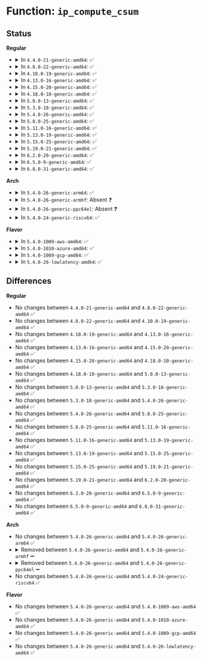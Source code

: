# Function: <code>ip_compute_csum</code>

## Status
<b>Regular</b>
<ul>
<li>
<details>
<summary>In <code>4.4.0-21-generic-amd64</code>: ✅</summary>

```c
__sum16 ip_compute_csum(const void * buff, int len)
```

```json
{
  "name": "ip_compute_csum",
  "collision_type": "Unique Global",
  "inline_type": "No",
  "funcs": [
    {
      "addr": 18446744071582999440,
      "name": "ip_compute_csum",
      "external": true,
      "loc": "arch/x86/lib/csum-partial_64.c:143",
      "file": "arch/x86/lib/csum-partial_64.c",
      "inline": "seen, unknown",
      "caller_inline": [],
      "caller_func": [
        "block/t10-pi.c:t10_pi_ip_fn",
        "net/ipv4/igmp.c:igmpv3_sendpack",
        "net/ipv4/igmp.c:igmp_send_report",
        "net/ipv4/ipmr.c:pim_rcv"
      ]
    }
  ],
  "symbols": [
    {
      "addr": 18446744071582999440,
      "name": "ip_compute_csum",
      "section": ".text",
      "bind": "STB_GLOBAL",
      "size": 43
    }
  ]
}
```
</details>
</li>
<li>
<details>
<summary>In <code>4.8.0-22-generic-amd64</code>: ✅</summary>

```c
__sum16 ip_compute_csum(const void * buff, int len)
```

```json
{
  "name": "ip_compute_csum",
  "collision_type": "Unique Global",
  "inline_type": "No",
  "funcs": [
    {
      "addr": 18446744071583289184,
      "name": "ip_compute_csum",
      "external": true,
      "loc": "arch/x86/lib/csum-partial_64.c:143",
      "file": "arch/x86/lib/csum-partial_64.c",
      "inline": "seen, unknown",
      "caller_inline": [],
      "caller_func": [
        "block/t10-pi.c:t10_pi_ip_fn",
        "net/ipv4/igmp.c:igmp_send_report",
        "net/ipv4/igmp.c:igmpv3_sendpack",
        "net/ipv4/ipmr.c:pim_rcv"
      ]
    }
  ],
  "symbols": [
    {
      "addr": 18446744071583289184,
      "name": "ip_compute_csum",
      "section": ".text",
      "bind": "STB_GLOBAL",
      "size": 43
    }
  ]
}
```
</details>
</li>
<li>
<details>
<summary>In <code>4.10.0-19-generic-amd64</code>: ✅</summary>

```c
__sum16 ip_compute_csum(const void * buff, int len)
```

```json
{
  "name": "ip_compute_csum",
  "collision_type": "Unique Global",
  "inline_type": "No",
  "funcs": [
    {
      "addr": 18446744071583407872,
      "name": "ip_compute_csum",
      "external": true,
      "loc": "arch/x86/lib/csum-partial_64.c:144",
      "file": "arch/x86/lib/csum-partial_64.c",
      "inline": "seen, unknown",
      "caller_inline": [],
      "caller_func": [
        "block/t10-pi.c:t10_pi_ip_fn",
        "net/ipv4/igmp.c:igmp_send_report",
        "net/ipv4/igmp.c:igmpv3_sendpack",
        "net/ipv4/ipmr.c:pim_rcv"
      ]
    }
  ],
  "symbols": [
    {
      "addr": 18446744071583407872,
      "name": "ip_compute_csum",
      "section": ".text",
      "bind": "STB_GLOBAL",
      "size": 43
    }
  ]
}
```
</details>
</li>
<li>
<details>
<summary>In <code>4.13.0-16-generic-amd64</code>: ✅</summary>

```c
__sum16 ip_compute_csum(const void * buff, int len)
```

```json
{
  "name": "ip_compute_csum",
  "collision_type": "Unique Global",
  "inline_type": "No",
  "funcs": [
    {
      "addr": 18446744071588264528,
      "name": "ip_compute_csum",
      "external": true,
      "loc": "arch/x86/lib/csum-partial_64.c:144",
      "file": "arch/x86/lib/csum-partial_64.c",
      "inline": "seen, unknown",
      "caller_inline": [],
      "caller_func": [
        "block/t10-pi.c:t10_pi_ip_fn",
        "net/ipv4/igmp.c:igmp_send_report",
        "net/ipv4/igmp.c:igmpv3_sendpack",
        "net/ipv4/ipmr.c:pim_rcv"
      ]
    }
  ],
  "symbols": [
    {
      "addr": 18446744071588264528,
      "name": "ip_compute_csum",
      "section": ".text",
      "bind": "STB_GLOBAL",
      "size": 43
    }
  ]
}
```
</details>
</li>
<li>
<details>
<summary>In <code>4.15.0-20-generic-amd64</code>: ✅</summary>

```c
__sum16 ip_compute_csum(const void * buff, int len)
```

```json
{
  "name": "ip_compute_csum",
  "collision_type": "Unique Global",
  "inline_type": "No",
  "funcs": [
    {
      "addr": 18446744071588817056,
      "name": "ip_compute_csum",
      "external": true,
      "loc": "arch/x86/lib/csum-partial_64.c:145",
      "file": "arch/x86/lib/csum-partial_64.c",
      "inline": "seen, unknown",
      "caller_inline": [],
      "caller_func": [
        "block/t10-pi.c:t10_pi_ip_fn",
        "net/ipv4/igmp.c:igmp_send_report",
        "net/ipv4/igmp.c:igmpv3_sendpack",
        "net/ipv4/ipmr.c:pim_rcv"
      ]
    }
  ],
  "symbols": [
    {
      "addr": 18446744071588817056,
      "name": "ip_compute_csum",
      "section": ".text",
      "bind": "STB_GLOBAL",
      "size": 43
    }
  ]
}
```
</details>
</li>
<li>
<details>
<summary>In <code>4.18.0-10-generic-amd64</code>: ✅</summary>

```c
__sum16 ip_compute_csum(const void * buff, int len)
```

```json
{
  "name": "ip_compute_csum",
  "collision_type": "Unique Global",
  "inline_type": "No",
  "funcs": [
    {
      "addr": 18446744071589195216,
      "name": "ip_compute_csum",
      "external": true,
      "loc": "arch/x86/lib/csum-partial_64.c:145",
      "file": "arch/x86/lib/csum-partial_64.c",
      "inline": "seen, unknown",
      "caller_inline": [],
      "caller_func": [
        "block/t10-pi.c:t10_pi_ip_fn",
        "net/ipv4/igmp.c:igmp_send_report",
        "net/ipv4/igmp.c:igmpv3_sendpack",
        "net/ipv4/ipmr.c:pim_rcv"
      ]
    }
  ],
  "symbols": [
    {
      "addr": 18446744071589195216,
      "name": "ip_compute_csum",
      "section": ".text",
      "bind": "STB_GLOBAL",
      "size": 43
    }
  ]
}
```
</details>
</li>
<li>
<details>
<summary>In <code>5.0.0-13-generic-amd64</code>: ✅</summary>

```c
__sum16 ip_compute_csum(const void * buff, int len)
```

```json
{
  "name": "ip_compute_csum",
  "collision_type": "Unique Global",
  "inline_type": "No",
  "funcs": [
    {
      "addr": 18446744071589436672,
      "name": "ip_compute_csum",
      "external": true,
      "loc": "arch/x86/lib/csum-partial_64.c:145",
      "file": "arch/x86/lib/csum-partial_64.c",
      "inline": "seen, unknown",
      "caller_inline": [],
      "caller_func": [
        "block/t10-pi.c:t10_pi_ip_fn",
        "net/ipv4/igmp.c:igmp_send_report",
        "net/ipv4/igmp.c:igmpv3_sendpack",
        "net/ipv4/ipmr.c:pim_rcv"
      ]
    }
  ],
  "symbols": [
    {
      "addr": 18446744071589436672,
      "name": "ip_compute_csum",
      "section": ".text",
      "bind": "STB_GLOBAL",
      "size": 43
    }
  ]
}
```
</details>
</li>
<li>
<details>
<summary>In <code>5.3.0-18-generic-amd64</code>: ✅</summary>

```c
__sum16 ip_compute_csum(const void * buff, int len)
```

```json
{
  "name": "ip_compute_csum",
  "collision_type": "Unique Global",
  "inline_type": "No",
  "funcs": [
    {
      "addr": 18446744071589894688,
      "name": "ip_compute_csum",
      "external": true,
      "loc": "arch/x86/lib/csum-partial_64.c:145",
      "file": "arch/x86/lib/csum-partial_64.c",
      "inline": "seen, unknown",
      "caller_inline": [],
      "caller_func": [
        "block/t10-pi.c:t10_pi_ip_fn",
        "net/ipv4/igmp.c:igmp_send_report",
        "net/ipv4/igmp.c:igmpv3_sendpack",
        "net/ipv4/ipmr.c:pim_rcv"
      ]
    }
  ],
  "symbols": [
    {
      "addr": 18446744071589894688,
      "name": "ip_compute_csum",
      "section": ".text",
      "bind": "STB_GLOBAL",
      "size": 43
    }
  ]
}
```
</details>
</li>
<li>
<details>
<summary>In <code>5.4.0-26-generic-amd64</code>: ✅</summary>

```c
__sum16 ip_compute_csum(const void * buff, int len)
```

```json
{
  "name": "ip_compute_csum",
  "collision_type": "Unique Global",
  "inline_type": "No",
  "funcs": [
    {
      "addr": 18446744071590120640,
      "name": "ip_compute_csum",
      "external": true,
      "loc": "arch/x86/lib/csum-partial_64.c:145",
      "file": "arch/x86/lib/csum-partial_64.c",
      "inline": "seen, unknown",
      "caller_inline": [],
      "caller_func": [
        "block/t10-pi.c:t10_pi_ip_fn",
        "net/ipv4/igmp.c:igmp_send_report",
        "net/ipv4/igmp.c:igmpv3_sendpack",
        "net/ipv4/ipmr.c:pim_rcv"
      ]
    }
  ],
  "symbols": [
    {
      "addr": 18446744071590120640,
      "name": "ip_compute_csum",
      "section": ".text",
      "bind": "STB_GLOBAL",
      "size": 43
    }
  ]
}
```
</details>
</li>
<li>
<details>
<summary>In <code>5.8.0-25-generic-amd64</code>: ✅</summary>

```c
__sum16 ip_compute_csum(const void * buff, int len)
```

```json
{
  "name": "ip_compute_csum",
  "collision_type": "Unique Global",
  "inline_type": "No",
  "funcs": [
    {
      "addr": 18446744071585124624,
      "name": "ip_compute_csum",
      "external": true,
      "loc": "arch/x86/lib/csum-partial_64.c:145",
      "file": "arch/x86/lib/csum-partial_64.c",
      "inline": "seen, unknown",
      "caller_inline": [],
      "caller_func": [
        "block/t10-pi.c:t10_pi_type3_generate_ip",
        "block/t10-pi.c:t10_pi_type1_generate_ip",
        "net/ipv4/ipmr.c:pim_rcv"
      ]
    }
  ],
  "symbols": [
    {
      "addr": 18446744071585124624,
      "name": "ip_compute_csum",
      "section": ".text",
      "bind": "STB_GLOBAL",
      "size": 43
    }
  ]
}
```
</details>
</li>
<li>
<details>
<summary>In <code>5.11.0-16-generic-amd64</code>: ✅</summary>

```c
__sum16 ip_compute_csum(const void * buff, int len)
```

```json
{
  "name": "ip_compute_csum",
  "collision_type": "Unique Global",
  "inline_type": "No",
  "funcs": [
    {
      "addr": 18446744071585275664,
      "name": "ip_compute_csum",
      "external": true,
      "loc": "arch/x86/lib/csum-partial_64.c:145",
      "file": "arch/x86/lib/csum-partial_64.c",
      "inline": "seen, unknown",
      "caller_inline": [],
      "caller_func": [
        "block/t10-pi.c:t10_pi_type3_generate_ip",
        "block/t10-pi.c:t10_pi_type1_generate_ip",
        "net/ipv4/ip_tunnel_core.c:iptunnel_pmtud_build_icmp",
        "net/ipv4/ipmr.c:pim_rcv"
      ]
    }
  ],
  "symbols": [
    {
      "addr": 18446744071585275664,
      "name": "ip_compute_csum",
      "section": ".text",
      "bind": "STB_GLOBAL",
      "size": 43
    }
  ]
}
```
</details>
</li>
<li>
<details>
<summary>In <code>5.13.0-19-generic-amd64</code>: ✅</summary>

```c
__sum16 ip_compute_csum(const void * buff, int len)
```

```json
{
  "name": "ip_compute_csum",
  "collision_type": "Unique Global",
  "inline_type": "No",
  "funcs": [
    {
      "addr": 18446744071585159200,
      "name": "ip_compute_csum",
      "external": true,
      "loc": "arch/x86/lib/csum-partial_64.c:145",
      "file": "arch/x86/lib/csum-partial_64.c",
      "inline": "seen, unknown",
      "caller_inline": [],
      "caller_func": [
        "block/t10-pi.c:t10_pi_type3_generate_ip",
        "block/t10-pi.c:t10_pi_type1_generate_ip",
        "net/ipv4/ip_tunnel_core.c:iptunnel_pmtud_build_icmp",
        "net/ipv4/ipmr.c:pim_rcv"
      ]
    }
  ],
  "symbols": [
    {
      "addr": 18446744071585159200,
      "name": "ip_compute_csum",
      "section": ".text",
      "bind": "STB_GLOBAL",
      "size": 43
    }
  ]
}
```
</details>
</li>
<li>
<details>
<summary>In <code>5.15.0-25-generic-amd64</code>: ✅</summary>

```c
__sum16 ip_compute_csum(const void * buff, int len)
```

```json
{
  "name": "ip_compute_csum",
  "collision_type": "Unique Global",
  "inline_type": "No",
  "funcs": [
    {
      "addr": 18446744071585612048,
      "name": "ip_compute_csum",
      "external": true,
      "loc": "arch/x86/lib/csum-partial_64.c:145",
      "file": "arch/x86/lib/csum-partial_64.c",
      "inline": "seen, unknown",
      "caller_inline": [],
      "caller_func": [
        "block/t10-pi.c:t10_pi_type3_verify_ip",
        "block/t10-pi.c:t10_pi_type3_generate_ip",
        "block/t10-pi.c:t10_pi_type1_generate_ip",
        "net/ipv4/ip_tunnel_core.c:iptunnel_pmtud_build_icmp",
        "net/ipv4/ipmr.c:pim_rcv"
      ]
    }
  ],
  "symbols": [
    {
      "addr": 18446744071585612048,
      "name": "ip_compute_csum",
      "section": ".text",
      "bind": "STB_GLOBAL",
      "size": 43
    }
  ]
}
```
</details>
</li>
<li>
<details>
<summary>In <code>5.19.0-21-generic-amd64</code>: ✅</summary>

```c
__sum16 ip_compute_csum(const void * buff, int len)
```

```json
{
  "name": "ip_compute_csum",
  "collision_type": "Unique Global",
  "inline_type": "No",
  "funcs": [
    {
      "addr": 18446744071586768816,
      "name": "ip_compute_csum",
      "external": true,
      "loc": "arch/x86/lib/csum-partial_64.c:119",
      "file": "arch/x86/lib/csum-partial_64.c",
      "inline": "seen, unknown",
      "caller_inline": [],
      "caller_func": [
        "block/t10-pi.c:t10_pi_type3_verify_ip",
        "block/t10-pi.c:t10_pi_type3_generate_ip",
        "block/t10-pi.c:t10_pi_type1_generate_ip",
        "net/ipv4/ip_tunnel_core.c:iptunnel_pmtud_build_icmp",
        "net/ipv4/ipmr.c:pim_rcv"
      ]
    }
  ],
  "symbols": [
    {
      "addr": 18446744071586768816,
      "name": "ip_compute_csum",
      "section": ".text",
      "bind": "STB_GLOBAL",
      "size": 48
    }
  ]
}
```
</details>
</li>
<li>
<details>
<summary>In <code>6.2.0-20-generic-amd64</code>: ✅</summary>

```c
__sum16 ip_compute_csum(const void * buff, int len)
```

```json
{
  "name": "ip_compute_csum",
  "collision_type": "Unique Global",
  "inline_type": "No",
  "funcs": [
    {
      "addr": 18446744071595933856,
      "name": "ip_compute_csum",
      "external": true,
      "loc": "arch/x86/lib/csum-partial_64.c:119",
      "file": "arch/x86/lib/csum-partial_64.c",
      "inline": "seen, unknown",
      "caller_inline": [],
      "caller_func": [
        "block/t10-pi.c:t10_pi_type3_verify_ip",
        "block/t10-pi.c:t10_pi_type3_verify_ip",
        "block/t10-pi.c:t10_pi_type3_generate_ip",
        "block/t10-pi.c:t10_pi_type1_generate_ip",
        "net/ipv4/ip_tunnel_core.c:iptunnel_pmtud_build_icmp",
        "net/ipv4/ipmr.c:pim_rcv"
      ]
    }
  ],
  "symbols": [
    {
      "addr": 18446744071595933856,
      "name": "ip_compute_csum",
      "section": ".text",
      "bind": "STB_GLOBAL",
      "size": 48
    }
  ]
}
```
</details>
</li>
<li>
<details>
<summary>In <code>6.5.0-9-generic-amd64</code>: ✅</summary>

```c
__sum16 ip_compute_csum(const void * buff, int len)
```

```json
{
  "name": "ip_compute_csum",
  "collision_type": "Unique Global",
  "inline_type": "No",
  "funcs": [
    {
      "addr": 18446744071596452240,
      "name": "ip_compute_csum",
      "external": true,
      "loc": "arch/x86/lib/csum-partial_64.c:154",
      "file": "arch/x86/lib/csum-partial_64.c",
      "inline": "seen, unknown",
      "caller_inline": [],
      "caller_func": [
        "block/t10-pi.c:t10_pi_type3_verify_ip",
        "block/t10-pi.c:t10_pi_type3_verify_ip",
        "block/t10-pi.c:t10_pi_type3_generate_ip",
        "block/t10-pi.c:t10_pi_type1_generate_ip",
        "net/ipv4/ipmr.c:pim_rcv"
      ]
    }
  ],
  "symbols": [
    {
      "addr": 18446744071596452240,
      "name": "ip_compute_csum",
      "section": ".text",
      "bind": "STB_GLOBAL",
      "size": 48
    }
  ]
}
```
</details>
</li>
<li>
<details>
<summary>In <code>6.8.0-31-generic-amd64</code>: ✅</summary>

```c
__sum16 ip_compute_csum(const void * buff, int len)
```

```json
{
  "name": "ip_compute_csum",
  "collision_type": "Unique Global",
  "inline_type": "No",
  "funcs": [
    {
      "addr": 18446744071597347280,
      "name": "ip_compute_csum",
      "external": true,
      "loc": "arch/x86/lib/csum-partial_64.c:119",
      "file": "arch/x86/lib/csum-partial_64.c",
      "inline": "seen, unknown",
      "caller_inline": [],
      "caller_func": [
        "block/t10-pi.c:t10_pi_type3_verify_ip",
        "block/t10-pi.c:t10_pi_type3_verify_ip",
        "block/t10-pi.c:t10_pi_type3_generate_ip",
        "block/t10-pi.c:t10_pi_type1_generate_ip",
        "net/ipv4/ipmr.c:pim_rcv"
      ]
    }
  ],
  "symbols": [
    {
      "addr": 18446744071597347280,
      "name": "ip_compute_csum",
      "section": ".text",
      "bind": "STB_GLOBAL",
      "size": 48
    }
  ]
}
```
</details>
</li>
</ul>
<b>Arch</b>
<ul>
<li>
<details>
<summary>In <code>5.4.0-26-generic-arm64</code>: ✅</summary>

```c
__sum16 ip_compute_csum(const void * buff, int len)
```

```json
{
  "name": "ip_compute_csum",
  "collision_type": "Unique Global",
  "inline_type": "No",
  "funcs": [
    {
      "addr": 18446603336496325256,
      "name": "ip_compute_csum",
      "external": true,
      "loc": "lib/checksum.c:142",
      "file": "lib/checksum.c",
      "inline": "seen, unknown",
      "caller_inline": [],
      "caller_func": [
        "block/t10-pi.c:t10_pi_ip_fn",
        "net/ipv4/igmp.c:igmp_send_report",
        "net/ipv4/igmp.c:igmpv3_sendpack",
        "net/ipv4/ipmr.c:pim_rcv"
      ]
    }
  ],
  "symbols": [
    {
      "addr": 18446603336496325256,
      "name": "ip_compute_csum",
      "section": ".text",
      "bind": "STB_GLOBAL",
      "size": 24
    }
  ]
}
```
</details>
</li>
<li>
<details>
<summary>In <code>5.4.0-26-generic-armhf</code>: Absent ❓</summary>

```json
{
  "name": "ip_compute_csum",
  "collision_type": "Static Duplication",
  "inline_type": "Full",
  "funcs": [
    {
      "addr": 3229377780,
      "name": "ip_compute_csum",
      "external": false,
      "loc": "arch/arm/include/asm/checksum.h:137",
      "file": "block/t10-pi.c",
      "inline": "declared, inlined",
      "caller_inline": [
        "block/t10-pi.c:t10_pi_ip_fn"
      ],
      "caller_func": []
    },
    {
      "addr": 3235625244,
      "name": "ip_compute_csum",
      "external": false,
      "loc": "arch/arm/include/asm/checksum.h:137",
      "file": "net/ipv4/igmp.c",
      "inline": "declared, inlined",
      "caller_inline": [
        "net/ipv4/igmp.c:igmp_send_report",
        "net/ipv4/igmp.c:igmpv3_sendpack"
      ],
      "caller_func": []
    },
    {
      "addr": 3235737708,
      "name": "ip_compute_csum",
      "external": false,
      "loc": "arch/arm/include/asm/checksum.h:137",
      "file": "net/ipv4/ipmr.c",
      "inline": "declared, inlined",
      "caller_inline": [
        "net/ipv4/ipmr.c:pim_rcv"
      ],
      "caller_func": []
    }
  ],
  "symbols": []
}
```
</details>
</li>
<li>
<details>
<summary>In <code>5.4.0-26-generic-ppc64el</code>: Absent ❓</summary>

```json
{
  "name": "ip_compute_csum",
  "collision_type": "Static Duplication",
  "inline_type": "Full",
  "funcs": [
    {
      "addr": 13835058055290282924,
      "name": "ip_compute_csum",
      "external": false,
      "loc": "arch/powerpc/include/asm/checksum.h:204",
      "file": "block/t10-pi.c",
      "inline": "declared, inlined",
      "caller_inline": [
        "block/t10-pi.c:t10_pi_ip_fn"
      ],
      "caller_func": []
    },
    {
      "addr": 13835058055296605820,
      "name": "ip_compute_csum",
      "external": false,
      "loc": "arch/powerpc/include/asm/checksum.h:204",
      "file": "net/ipv4/igmp.c",
      "inline": "declared, inlined",
      "caller_inline": [
        "net/ipv4/igmp.c:igmp_send_report",
        "net/ipv4/igmp.c:igmpv3_sendpack"
      ],
      "caller_func": []
    },
    {
      "addr": 13835058055296743052,
      "name": "ip_compute_csum",
      "external": false,
      "loc": "arch/powerpc/include/asm/checksum.h:204",
      "file": "net/ipv4/ipmr.c",
      "inline": "declared, inlined",
      "caller_inline": [
        "net/ipv4/ipmr.c:pim_rcv"
      ],
      "caller_func": []
    }
  ],
  "symbols": []
}
```
</details>
</li>
<li>
<details>
<summary>In <code>5.4.0-24-generic-riscv64</code>: ✅</summary>

```c
__sum16 ip_compute_csum(const void * buff, int len)
```

```json
{
  "name": "ip_compute_csum",
  "collision_type": "Unique Global",
  "inline_type": "No",
  "funcs": [
    {
      "addr": 18446743936275377032,
      "name": "ip_compute_csum",
      "external": true,
      "loc": "lib/checksum.c:142",
      "file": "lib/checksum.c",
      "inline": "seen, unknown",
      "caller_inline": [],
      "caller_func": [
        "block/t10-pi.c:t10_pi_ip_fn",
        "net/ipv4/igmp.c:igmp_send_report",
        "net/ipv4/igmp.c:igmpv3_sendpack",
        "net/ipv4/ipmr.c:pim_rcv"
      ]
    }
  ],
  "symbols": [
    {
      "addr": 18446743936275377032,
      "name": "ip_compute_csum",
      "section": ".text",
      "bind": "STB_GLOBAL",
      "size": 32
    }
  ]
}
```
</details>
</li>
</ul>
<b>Flavor</b>
<ul>
<li>
<details>
<summary>In <code>5.4.0-1009-aws-amd64</code>: ✅</summary>

```c
__sum16 ip_compute_csum(const void * buff, int len)
```

```json
{
  "name": "ip_compute_csum",
  "collision_type": "Unique Global",
  "inline_type": "No",
  "funcs": [
    {
      "addr": 18446744071589722896,
      "name": "ip_compute_csum",
      "external": true,
      "loc": "arch/x86/lib/csum-partial_64.c:145",
      "file": "arch/x86/lib/csum-partial_64.c",
      "inline": "seen, unknown",
      "caller_inline": [],
      "caller_func": [
        "block/t10-pi.c:t10_pi_ip_fn",
        "net/ipv4/igmp.c:igmp_send_report",
        "net/ipv4/igmp.c:igmpv3_sendpack",
        "net/ipv4/ipmr.c:pim_rcv"
      ]
    }
  ],
  "symbols": [
    {
      "addr": 18446744071589722896,
      "name": "ip_compute_csum",
      "section": ".text",
      "bind": "STB_GLOBAL",
      "size": 43
    }
  ]
}
```
</details>
</li>
<li>
<details>
<summary>In <code>5.4.0-1010-azure-amd64</code>: ✅</summary>

```c
__sum16 ip_compute_csum(const void * buff, int len)
```

```json
{
  "name": "ip_compute_csum",
  "collision_type": "Unique Global",
  "inline_type": "No",
  "funcs": [
    {
      "addr": 18446744071589448672,
      "name": "ip_compute_csum",
      "external": true,
      "loc": "arch/x86/lib/csum-partial_64.c:145",
      "file": "arch/x86/lib/csum-partial_64.c",
      "inline": "seen, unknown",
      "caller_inline": [],
      "caller_func": [
        "block/t10-pi.c:t10_pi_ip_fn",
        "net/ipv4/igmp.c:igmp_send_report",
        "net/ipv4/igmp.c:igmpv3_sendpack",
        "net/ipv4/ipmr.c:pim_rcv"
      ]
    }
  ],
  "symbols": [
    {
      "addr": 18446744071589448672,
      "name": "ip_compute_csum",
      "section": ".text",
      "bind": "STB_GLOBAL",
      "size": 43
    }
  ]
}
```
</details>
</li>
<li>
<details>
<summary>In <code>5.4.0-1009-gcp-amd64</code>: ✅</summary>

```c
__sum16 ip_compute_csum(const void * buff, int len)
```

```json
{
  "name": "ip_compute_csum",
  "collision_type": "Unique Global",
  "inline_type": "No",
  "funcs": [
    {
      "addr": 18446744071590166272,
      "name": "ip_compute_csum",
      "external": true,
      "loc": "arch/x86/lib/csum-partial_64.c:145",
      "file": "arch/x86/lib/csum-partial_64.c",
      "inline": "seen, unknown",
      "caller_inline": [],
      "caller_func": [
        "block/t10-pi.c:t10_pi_ip_fn",
        "net/ipv4/igmp.c:igmp_send_report",
        "net/ipv4/igmp.c:igmpv3_sendpack",
        "net/ipv4/ipmr.c:pim_rcv"
      ]
    }
  ],
  "symbols": [
    {
      "addr": 18446744071590166272,
      "name": "ip_compute_csum",
      "section": ".text",
      "bind": "STB_GLOBAL",
      "size": 43
    }
  ]
}
```
</details>
</li>
<li>
<details>
<summary>In <code>5.4.0-26-lowlatency-amd64</code>: ✅</summary>

```c
__sum16 ip_compute_csum(const void * buff, int len)
```

```json
{
  "name": "ip_compute_csum",
  "collision_type": "Unique Global",
  "inline_type": "No",
  "funcs": [
    {
      "addr": 18446744071590216784,
      "name": "ip_compute_csum",
      "external": true,
      "loc": "arch/x86/lib/csum-partial_64.c:145",
      "file": "arch/x86/lib/csum-partial_64.c",
      "inline": "seen, unknown",
      "caller_inline": [],
      "caller_func": [
        "block/t10-pi.c:t10_pi_ip_fn",
        "net/ipv4/igmp.c:igmp_send_report",
        "net/ipv4/igmp.c:igmpv3_sendpack",
        "net/ipv4/ipmr.c:pim_rcv"
      ]
    }
  ],
  "symbols": [
    {
      "addr": 18446744071590216784,
      "name": "ip_compute_csum",
      "section": ".text",
      "bind": "STB_GLOBAL",
      "size": 43
    }
  ]
}
```
</details>
</li>
</ul>

## Differences
<b>Regular</b>
<ul>
<li>
No changes between <code>4.4.0-21-generic-amd64</code> and <code>4.8.0-22-generic-amd64</code> ✅
</li>
<li>
No changes between <code>4.8.0-22-generic-amd64</code> and <code>4.10.0-19-generic-amd64</code> ✅
</li>
<li>
No changes between <code>4.10.0-19-generic-amd64</code> and <code>4.13.0-16-generic-amd64</code> ✅
</li>
<li>
No changes between <code>4.13.0-16-generic-amd64</code> and <code>4.15.0-20-generic-amd64</code> ✅
</li>
<li>
No changes between <code>4.15.0-20-generic-amd64</code> and <code>4.18.0-10-generic-amd64</code> ✅
</li>
<li>
No changes between <code>4.18.0-10-generic-amd64</code> and <code>5.0.0-13-generic-amd64</code> ✅
</li>
<li>
No changes between <code>5.0.0-13-generic-amd64</code> and <code>5.3.0-18-generic-amd64</code> ✅
</li>
<li>
No changes between <code>5.3.0-18-generic-amd64</code> and <code>5.4.0-26-generic-amd64</code> ✅
</li>
<li>
No changes between <code>5.4.0-26-generic-amd64</code> and <code>5.8.0-25-generic-amd64</code> ✅
</li>
<li>
No changes between <code>5.8.0-25-generic-amd64</code> and <code>5.11.0-16-generic-amd64</code> ✅
</li>
<li>
No changes between <code>5.11.0-16-generic-amd64</code> and <code>5.13.0-19-generic-amd64</code> ✅
</li>
<li>
No changes between <code>5.13.0-19-generic-amd64</code> and <code>5.15.0-25-generic-amd64</code> ✅
</li>
<li>
No changes between <code>5.15.0-25-generic-amd64</code> and <code>5.19.0-21-generic-amd64</code> ✅
</li>
<li>
No changes between <code>5.19.0-21-generic-amd64</code> and <code>6.2.0-20-generic-amd64</code> ✅
</li>
<li>
No changes between <code>6.2.0-20-generic-amd64</code> and <code>6.5.0-9-generic-amd64</code> ✅
</li>
<li>
No changes between <code>6.5.0-9-generic-amd64</code> and <code>6.8.0-31-generic-amd64</code> ✅
</li>
</ul>
<b>Arch</b>
<ul>
<li>
No changes between <code>5.4.0-26-generic-amd64</code> and <code>5.4.0-26-generic-arm64</code> ✅
</li>
<li>
<details>
<summary>Removed between <code>5.4.0-26-generic-amd64</code> and <code>5.4.0-26-generic-armhf</code> ➖</summary>

```c
__sum16 ip_compute_csum(const void * buff, int len)
```
</details>
</li>
<li>
<details>
<summary>Removed between <code>5.4.0-26-generic-amd64</code> and <code>5.4.0-26-generic-ppc64el</code> ➖</summary>

```c
__sum16 ip_compute_csum(const void * buff, int len)
```
</details>
</li>
<li>
No changes between <code>5.4.0-26-generic-amd64</code> and <code>5.4.0-24-generic-riscv64</code> ✅
</li>
</ul>
<b>Flavor</b>
<ul>
<li>
No changes between <code>5.4.0-26-generic-amd64</code> and <code>5.4.0-1009-aws-amd64</code> ✅
</li>
<li>
No changes between <code>5.4.0-26-generic-amd64</code> and <code>5.4.0-1010-azure-amd64</code> ✅
</li>
<li>
No changes between <code>5.4.0-26-generic-amd64</code> and <code>5.4.0-1009-gcp-amd64</code> ✅
</li>
<li>
No changes between <code>5.4.0-26-generic-amd64</code> and <code>5.4.0-26-lowlatency-amd64</code> ✅
</li>
</ul>
